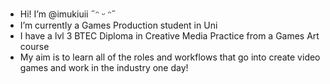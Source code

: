 - Hi! I’m @imukiuii ˶ᵔ ᵕ ᵔ˶
- I’m currently a Games Production student in Uni
- I have a lvl 3 BTEC Diploma in Creative Media Practice from a Games Art course
- My aim is to learn all of the roles and workflows that go into create video games and work in the industry one day!
